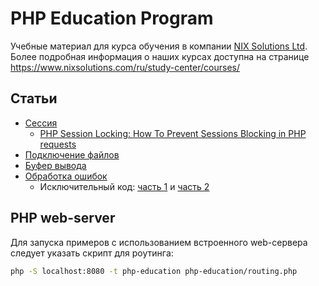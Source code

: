 PHP Education Program
=====================

Учебные материал для курса обучения в компании [NIX Solutions Ltd](http://www.nixsolutions.com). Более подробная
информация о наших курсах доступна на странице https://www.nixsolutions.com/ru/study-center/courses/

## Статьи

* [Сессия](http://anton.shevchuk.name/php/php-for-beginners-session/)
    * [PHP Session Locking: How To Prevent Sessions Blocking in PHP requests](https://ma.ttias.be/php-session-locking-prevent-sessions-blocking-in-requests/)
* [Подключение файлов](http://anton.shevchuk.name/php/php-for-beginners-include-files/)
* [Буфер вывода](http://anton.shevchuk.name/php/php-for-beginners-output-buffer/)
* [Обработка ошибок](http://anton.shevchuk.name/php/php-for-beginners-error-handling/)
    * Исключительный код: [часть 1](http://anton.shevchuk.name/php/exceptional-code-part-1/)
      и [часть 2](http://anton.shevchuk.name/php/exceptional-code-part-2/)

## PHP web-server

Для запуска примеров с использованием встроенного web-сервера следует указать скрипт для роутинга:

```bash
php -S localhost:8080 -t php-education php-education/routing.php
```
